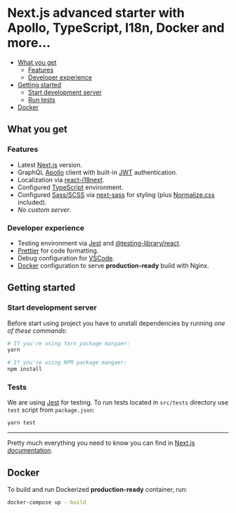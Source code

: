 # Next.js advanced starter with Apollo, TypeScript, I18n, Docker and more...

- [What you get](#what-you-get)
  - [Features](#features)
  - [Developer experience](#developer-experience)
- [Getting started](#getting-started)
  - [Start development server](#start-development-server)
  - [Run tests](#run-tests)
- [Docker](#docker)

## What you get

### Features

- Latest [Next.js](https://nextjs.org/) version.
- GraphQL [Apollo](https://www.apollographql.com/docs/react/essentials/get-started/) client with built-in [JWT](https://jwt.io/) authentication.
- Localization via [react-i18next](https://react.i18next.com/).
- Configured [TypeScript](https://www.typescriptlang.org/) environment.
- Configured [Sass/SCSS](https://sass-lang.com/) via [next-sass](https://github.com/zeit/next-plugins/tree/master/packages/next-sass) for styling (plus [Normalize.css](https://necolas.github.io/normalize.css/) included).
- _No custom server_.

### Developer experience

- Testing environment via [Jest](https://jestjs.io/) and [@testing-library/react](https://testing-library.com/docs/react-testing-library/intro).
- [Prettier](https://prettier.io/) for code formatting.
- Debug configuration for [VSCode](https://code.visualstudio.com/).
- [Docker](https://www.docker.com/) configuration to serve **production-ready** build with Nginx.

## Getting started

### Start development server

Before start using project you have to unstall dependencies by running _one of these commands_:

```bash
# If you're using Yarn package mangaer:
yarn

# If you're using NPM package mangaer:
npm install
```

### Tests

We are using [Jest](https://jestjs.io/) for testing. To run tests located in `src/tests` directory use `test` script from `package.json`:

```bash
yarn test
```

---

Pretty much everything you need to know you can find in [Next.js documentation](https://nextjs.org/docs).

## Docker

To build and run Dockerized **production-ready** container, run:

```bash
docker-compose up --build
```
